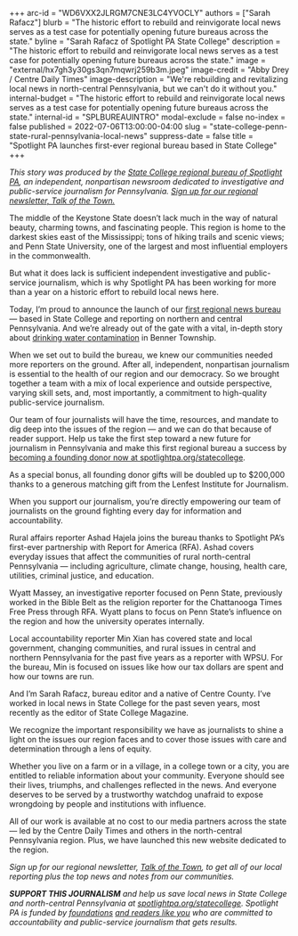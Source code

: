 +++
arc-id = "WD6VXX2JLRGM7CNE3LC4YVOCLY"
authors = ["Sarah Rafacz"]
blurb = "The historic effort to rebuild and reinvigorate local news serves as a test case for potentially opening future bureaus across the state."
byline = "Sarah Rafacz of Spotlight PA State College"
description = "The historic effort to rebuild and reinvigorate local news serves as a test case for potentially opening future bureaus across the state."
image = "external/hx7gh3y30gs3qn7mqwrj259b3m.jpeg"
image-credit = "Abby Drey / Centre Daily Times"
image-description = "We're rebuilding and revitalizing local news in north-central Pennsylvania, but we can't do it without you."
internal-budget = "The historic effort to rebuild and reinvigorate local news serves as a test case for potentially opening future bureaus across the state."
internal-id = "SPLBUREAUINTRO"
modal-exclude = false
no-index = false
published = 2022-07-06T13:00:00-04:00
slug = "state-college-penn-state-rural-pennsylvania-local-news"
suppress-date = false
title = "Spotlight PA launches first-ever regional bureau based in State College"
+++

<i>This story was produced by the&nbsp;</i><a href="https://www.spotlightpa.org/statecollege"><i>State College regional bureau of Spotlight PA</i></a><i>, an independent, nonpartisan newsroom dedicated to investigative and public-service journalism for Pennsylvania.&nbsp;</i><a href="https://www.spotlightpa.org/newsletters/talkofthetown"><i>Sign up for our regional newsletter, Talk of the Town.</i></a>

The middle of the Keystone State doesn’t lack much in the way of natural beauty, charming towns, and fascinating people. This region is home to the darkest skies east of the Mississippi; tons of hiking trails and scenic views; and Penn State University, one of the largest and most influential employers in the commonwealth.

But what it does lack is sufficient independent investigative and public-service journalism, which is why Spotlight PA has been working for more than a year on a historic effort to rebuild local news here.

Today, I’m proud to announce the launch of our <a href="https://spotlightpa.us15.list-manage.com/track/click?u=77370ff1d001f9bb991fed9e7&id=0bb1442792&e=cae456dcb0">first regional news bureau</a> — based in State College and reporting on northern and central Pennsylvania. And we’re already out of the gate with a vital, in-depth story about <a href="https://www.spotlightpa.org/statecollege/2022/06/pfas-chemicals-drinking-water-benner-township-contamination/">drinking water contamination</a> in Benner Township.

When we set out to build the bureau, we knew our communities needed more reporters on the ground. After all, independent, nonpartisan journalism is essential to the health of our region and our democracy. So we brought together a team with a mix of local experience and outside perspective, varying skill sets, and, most importantly, a commitment to high-quality public-service journalism.

Our team of four journalists will have the time, resources, and mandate to dig deep into the issues of the region — and we can do that because of reader support. Help us take the first step toward a new future for journalism in Pennsylvania and make this first regional bureau a success by <a href="https://spotlightpa.fundjournalism.org/statecollege?campaign=701Dn000000Ygq4IAC">becoming a founding donor now at spotlightpa.org/statecollege</a>.

As a special bonus, all founding donor gifts will be doubled up to $200,000 thanks to a generous matching gift from the Lenfest Institute for Journalism.

When you support our journalism, you’re directly empowering our team of journalists on the ground fighting every day for information and accountability.

Rural affairs reporter Ashad Hajela joins the bureau thanks to Spotlight PA’s first-ever partnership with Report for America (RFA). Ashad covers everyday issues that affect the communities of rural north-central Pennsylvania&nbsp;— including agriculture, climate change, housing, health care, utilities, criminal justice, and education.

Wyatt Massey, an investigative reporter focused on Penn State, previously worked in the Bible Belt as the religion reporter for the Chattanooga Times Free Press through RFA. Wyatt plans to focus on Penn State’s influence on the region and how the university operates internally.

Local accountability reporter Min Xian has covered state and local government, changing communities, and rural issues in central and northern Pennsylvania for the past five years as a reporter with WPSU. For the bureau, Min is focused on issues like how our tax dollars are spent and how our towns are run.

And I’m Sarah Rafacz, bureau editor and a native of Centre County. I’ve worked in local news in State College for the past seven years, most recently as the editor of State College Magazine.

We recognize the important responsibility we have as journalists to shine a light on the issues our region faces and to cover those issues with care and determination through a lens of equity.

Whether you live on a farm or in a village, in a college town or a city, you are entitled to reliable information about your community. Everyone should see their lives, triumphs, and challenges reflected in the news. And everyone deserves to be served by a trustworthy watchdog unafraid to expose wrongdoing by people and institutions with influence.

All of our work is available at no cost to our media partners across the state —&nbsp;led by the Centre Daily Times and others in the north-central Pennsylvania region. Plus, we have launched this new website dedicated to the region.

<i>Sign up for our regional newsletter, </i><a href="https://www.spotlightpa.org/newsletters/talkofthetown/#archives"><i>Talk of the Town</i></a><i>, to get all of our local reporting plus the top news and notes from our communities. </i>

<i><b>SUPPORT THIS JOURNALISM</b></i><i>&nbsp;and help us save local news in State College and north-central Pennsylvania at&nbsp;</i><a href="https://spotlightpa.fundjournalism.org/donate?campaign=701Dn000000Ygq1IAC&utm_source=www.spotlightpa.org&utm_medium=statecollege:section&utm_campaign=statecollege:main"><i>spotlightpa.org/statecollege</i></a><i>. Spotlight PA is funded by&nbsp;</i><a href="https://www.spotlightpa.org/support"><i>foundations</i></a><i> </i><a href="https://www.spotlightpa.org/support"><i>and readers like you</i></a><i>&nbsp;who are committed to accountability and public-service journalism that gets results.</i>
